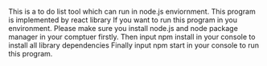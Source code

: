 This is a to do list tool which can run in node.js enviornment.
This program is implemented by react library
If you want to run this program in you environment. Please make sure you install node.js and node package manager in your comptuer firstly.
Then input npm install in your console to install all library dependencies
Finally input npm start in your console to run this program.
